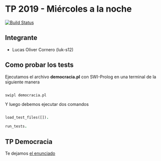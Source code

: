 
# TP 2019 - Miércoles a la noche
[![Build Status](https://travis-ci.com/pdep-utn/tp-logico-democracia-luk-s12.svg?token=iyZLQmGvEspeSpaja9vX&branch=master)](https://travis-ci.com/pdep-utn/tp-logico-democracia-luk-s12)


## Integrante 

- Lucas Oliver Cornero (luk-s12)

## Como probar los tests

Ejecutamos el archivo **democracia.pl** con SWI-Prolog en una terminal de la siguiente manera

```bash

swipl democracia.pl

```
Y luego debemos ejecutar dos comandos
```prolog

load_test_files([]).

run_tests.

```
## TP Democracia

Te dejamos [el enunciado](https://docs.google.com/document/d/1P1fnwMjyLT0kgphJUSxzp4S_I91paUtqaAT25c-hTpM/edit?usp=sharing)
